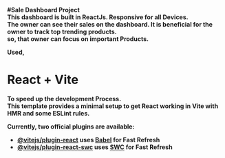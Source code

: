 
<b>#Sale Dashboard Project<b><br>
This dashboard is built in ReactJs. Responsive for all Devices.<br>
The owner can see their sales on the dashboard. It is beneficial for the owner to track top trending products.<br>
so, that owner can focus on important Products.<br>

Used,<br>
# React + Vite<br>
To speed up the development Process.<br>
This template provides a minimal setup to get React working in Vite with HMR and some ESLint rules.<br>

Currently, two official plugins are available:<br>

- [@vitejs/plugin-react](https://github.com/vitejs/vite-plugin-react/blob/main/packages/plugin-react/README.md) uses [Babel](https://babeljs.io/) for Fast Refresh
- [@vitejs/plugin-react-swc](https://github.com/vitejs/vite-plugin-react-swc) uses [SWC](https://swc.rs/) for Fast Refresh
